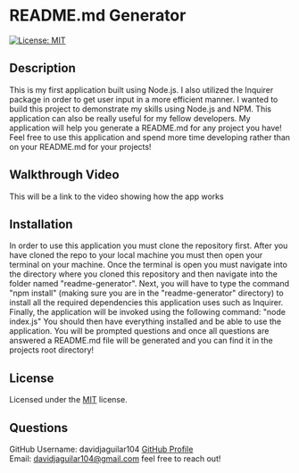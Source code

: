 
# README.md Generator    

[![License: MIT](https://img.shields.io/badge/License-MIT-yellow.svg)](https://opensource.org/licenses/MIT)

## Description   

This is my first application built using Node.js. I also utilized the Inquirer package in order to get user input in a more efficient manner. I wanted to build this project to demonstrate my skills using Node.js and NPM. This application can also be really useful for my fellow developers. My application will help you generate a README.md for any project you have! Feel free to use this application and spend more time developing rather than on your README.md for your projects!

## Walkthrough Video   

This will be a link to the video showing how the app works

## Installation

In order to use this application you must clone the repository first. After you have cloned the repo to your local machine you must then open your terminal on your machine. Once the terminal is open you must navigate into the directory where you cloned this repository and then navigate into the folder named "readme-generator". Next, you will have to type the command "npm install" (making sure you are in the "readme-generator" directory) to install all the required dependencies this application uses such as Inquirer. Finally, the application will be invoked using the following command: 
"node index.js"
You should then have everything installed and be able to use the application. You will be prompted questions and once all questions are answered a README.md file will be generated and you can find it in the projects root directory!

## License

Licensed under the [MIT](./src/MIT-LICENSE.txt) license.        

## Questions

GitHub Username: davidjaguilar104 [GitHub Profile](https://github.com/davidjaguilar104)       
Email: davidjaguilar104@gmail.com feel free to reach out!
